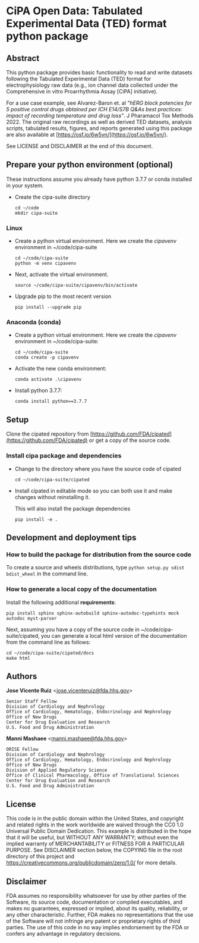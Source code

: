 # CiPA Open Data: Tabulated Experimental Data (TED) format python package

## Abstract

This python package provides basic functionality to read and write datasets
following the Tabulated Experimental Data (TED) format for electrophysiology
raw data (e.g., ion channel data collected under the Comprehensive in vitro
Proarrhythmia Assay [CiPA] initiative).

For a use case example, see Alvarez-Baron et. al *"hERG block potencies for 5
positive control drugs obtained per ICH E14/S7B Q&As best practices: impact of
recording temperature and drug loss"*. J Pharamacol Tox Methods 2022. The
original raw recordings as well as derived TED datasets, analysis scripts,
tabulated results, figures, and reports generated using this package are also
available at [https://osf.io/6w5vn/](https://osf.io/6w5vn/).

See LICENSE and DISCLAIMER at the end of this document.

## Prepare your python environment (optional)

These instructions assume you already have python 3.7.7 or conda installed in
your system.

* Create the cipa-suite directory
  ```
  cd ~/code
  mkdir cipa-suite
  ```

### Linux

* Create a python virtual environment. Here we create the *cipavenv* environment
in ~/code/cipa-suite
  ```
  cd ~/code/cipa-suite
  python -m venv cipavenv
  ```

* Next, activate the virtual environment.
  ```
  source ~/code/cipa-suite/cipavenv/bin/activate
  ```

* Upgrade pip to the most recent version
  ```
  pip install --upgrade pip
  ```

### Anaconda (conda)

* Create a python virtual environment. Here we create the *cipavenv* environment
in ~/code/cipa-suite:
  ```
  cd ~/code/cipa-suite
  conda create -p cipavenv
  ```

* Activate the new conda environment:
  ```
  conda activate .\cipavenv
  ```

* Install python 3.7.7:
  ```
  conda install python==3.7.7
  ```

## Setup

Clone the cipated repository from
[https://github.com/FDA/cipated](https://github.com/FDA/cipated) or
get a copy of the source code.

### Install cipa package and dependencies

* Change to the directory where you have the source code of cipated
  ```
  cd ~/code/cipa-suite/cipated
  ```

* Install cipated in editable mode so you can both use it and make changes
without reinstalling it.

  This will also install the package dependencies
  ```
  pip install -e .
  ```

## Development and deployment tips

### How to build the package for distribution from the source code

To create a source and wheels distributions, type
```python setup.py sdist bdist_wheel``` in the command line.

### How to generate a local copy of the documentation

Install the following additional **requirements**:
```
pip install sphinx sphinx-autobuild sphinx-autodoc-typehints mock autodoc myst-parser
```

Next, assuming you have a copy of the source code in
~/code/cipa-suite/cipated, you can generate a local html version of the
documentation from the command line as follows:
```
cd ~/code/cipa-suite/cipated/docs
make html
```

## Authors

**Jose Vicente Ruiz** \<<jose.vicenteruiz@fda.hhs.gov>\><br>

    Senior Staff Fellow
    Division of Cardiology and Nephrology
    Office of Cardiology, Hematology, Endocrinology and Nephrology
    Office of New Drugs
    Center for Drug Evaluation and Research
    U.S. Food and Drug Administration

**Manni Mashaee** \<<manni.mashaee@fda.hhs.gov>\><br>

    ORISE Fellow
    Division of Cardiology and Nephrology
    Office of Cardiology, Hematology, Endocrinology and Nephrology
    Office of New Drugs
    Division of Applied Regulatory Science
    Office of Clinical Pharmacology, Office of Translational Sciences
    Center for Drug Evaluation and Research
    U.S. Food and Drug Administration

## License

This code is in the public domain within the United States, and copyright and
related rights in the work worldwide are waived through the CC0 1.0 Universal
Public Domain Dedication. This example is distributed in the hope that it will
be useful, but WITHOUT ANY WARRANTY; without even the implied warranty of
MERCHANTABILITY or FITNESS FOR A PARTICULAR PURPOSE. See DISCLAIMER section
below, the COPYING file in the root directory of this project and
https://creativecommons.org/publicdomain/zero/1.0/ for more details.

## Disclaimer

FDA assumes no responsibility whatsoever for use by other parties of the
Software, its source code, documentation or compiled executables, and makes no
guarantees, expressed or implied, about its quality, reliability, or any other
characteristic. Further, FDA makes no representations that the use of the
Software will not infringe any patent or proprietary rights of third parties.
The use of this code in no way implies endorsement by the FDA or confers any
advantage in regulatory decisions.